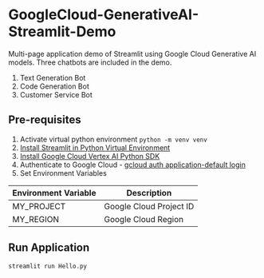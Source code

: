 # GoogleCloud-GenerativeAI-Streamlit-Demo
Multi-page application demo of Streamlit using Google Cloud Generative AI models. Three chatbots are included in the demo.
1. Text Generation Bot
2. Code Generation Bot
3. Customer Service Bot

## Pre-requisites
1. Activate virtual python environment
``` python -m venv venv ``` 
3. [Install Streamlit in Python Virtual Environment](https://docs.streamlit.io/library/get-started/installation)
4. [Install Google Cloud Vertex AI Python SDK](https://cloud.google.com/vertex-ai/docs/start/install-sdk)
5. Authenticate to Google Cloud - [gcloud auth application-default login](https://cloud.google.com/sdk/gcloud/reference/auth/application-default/login)
6. Set Environment Variables
   
| **Environment Variable** | **Description** |
| --- | --- |
| MY_PROJECT | Google Cloud Project ID | 
| MY_REGION | Google Cloud Region | 

## Run Application
`streamlit run Hello.py`

